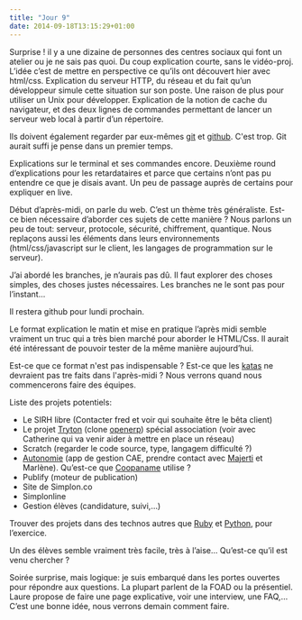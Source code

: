 ```yaml
---
title: "Jour 9"
date: 2014-09-18T13:15:29+01:00
---
```


Surprise ! il y a une dizaine de personnes des centres sociaux qui font un
atelier ou je ne sais pas quoi. Du coup explication courte, sans le vidéo-proj.
L’idée c’est de mettre en perspective ce qu’ils ont découvert hier avec
html/css. Explication du serveur HTTP, du réseau et du fait qu’un développeur
simule cette situation sur son poste. Une raison de plus pour utiliser un Unix
pour développer. Explication de la notion de cache du navigateur, et des deux
lignes de commandes permettant de lancer un serveur web local à partir d’un
répertoire.

Ils doivent également regarder par eux-mêmes [git](https://git-scm.com/) et
[github](https://github.com). C'est trop. Git aurait suffi je pense dans un
premier temps.

Explications sur le terminal et ses commandes encore. Deuxième round
d’explications pour les retardataires et parce que certains n’ont pas pu
entendre ce que je disais avant. Un peu de passage auprès de certains pour
expliquer en live.

Début d’après-midi, on parle du web. C’est un thème très généraliste.  Est-ce
bien nécessaire d’aborder ces sujets de cette manière ? Nous parlons un peu de
tout: serveur, protocole, sécurité, chiffrement, quantique. Nous replaçons
aussi les éléments dans leurs environnements (html/css/javascript sur le
client, les langages de programmation sur le serveur).

J’ai abordé les branches, je n’aurais pas dû. Il faut explorer des choses
simples, des choses justes nécessaires. Les branches ne le sont pas pour
l’instant…

Il restera github pour lundi prochain.

Le format explication le matin et mise en pratique l’après midi semble vraiment
un truc qui a très bien marché pour aborder le HTML/Css. Il aurait été
intéressant de pouvoir tester de la même manière aujourd’hui.

Est-ce que ce format n'est pas indispensable ? Est-ce que les
[katas](http://codingdojo.org) ne devraient pas tre faits dans l'après-midi ?
Nous verrons quand nous commencerons faire des équipes.

Liste des projets potentiels:

-   Le SIRH libre (Contacter fred et voir qui souhaite être le bêta client)
-   Le projet [Tryton](http://www.tryton.org/fr/) (clone [openerp](https://www.odoo.com/)) spécial association (voir avec Catherine
    qui va venir aider à mettre en place un réseau)
-   Scratch (regarder le code source, type, langagem difficulté ?)
-   [Autonomie](http://autonomie.coop/) (app de gestion CAE, prendre contact avec [Majerti](https://www.majerti.fr/fr/) et Marlène).
    Qu’est-ce que [Coopaname](http://www.coopaname.coop/) utilise ?
-   Publify (moteur de publication)
-   Site de Simplon.co
-   Simplonline
-   Gestion élèves (candidature, suivi,…)

Trouver des projets dans des technos autres que [Ruby](https://ruby-lang.org)
et [Python](https://www.python.org), pour l’exercice.

Un des élèves semble vraiment très facile, très à l’aise… Qu’est-ce qu’il est
venu chercher ?

Soirée surprise, mais logique: je suis embarqué dans les portes ouvertes pour
répondre aux questions. La plupart parlent de la FOAD ou la présentiel. Laure
propose de faire une page explicative, voir une interview, une FAQ,… C’est une
bonne idée, nous verrons demain comment faire.


